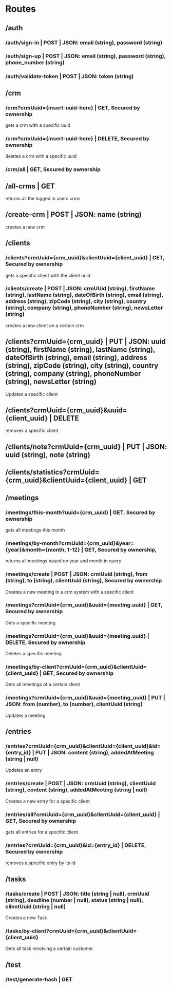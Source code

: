 
# Routes

## /auth
###  /auth/sign-in        | POST | JSON: email (string), password (string)
###  /auth/sign-up        | POST | JSON: email (string), password (string), phone_number (string)
###  /auth/validate-token | POST | JSON: token (string)

##  /crm
###     /crm?crmUuid={insert-uuid-here} | GET,  Secured by ownership 
gets a crm with a specific uuid
###     /crm?crmUuid={insert-uuid-here} | DELETE, Secured by ownership
deletes a crm with a specific uuid
###     /crm/all                     | GET, Secured by ownership




## /all-crms | GET
returns all the logged in users crms
## /create-crm | POST | JSON: name (string)
creates a new crm






## /clients
###     /clients?crmUuid={crm_uuid}&clientUuid={client_uuid} | GET, Secured by ownership
gets a specific client with the client uuid
###     /clients/create | POST | JSON: crmUUid (string), firstName (string), lastName (string), dateOfBirth (string), email (string), address (string), zipCode (string), city (string), country (string), company (string), phoneNumber (string), newsLetter (string)
creates a new client on a certain crm
##      /clients?crmUuid={crm_uuid} | PUT | JSON: uuid (string), firstName (string), lastName (string), dateOfBirth (string), email (string), address (string), zipCode (string), city (string), country (string), company (string), phoneNumber (string), newsLetter (string)
Updates a specific client
##      /clients?crmUuid={crm_uuid}&uuid={client_uuid} | DELETE
removes a specific client
##      /clients/note?crmUuid={crm_uuid} | PUT | JSON: uuid (string), note (string)
##      /clients/statistics?crmUuid={crm_uuid}&clientUuid={client_uuid} | GET


## /meetings
###     /meetings/this-month?uuid={crm_uuid} | GET, Secured by ownership
gets all meetings this month
###     /meetings/by-month?crmUuid={crm_uuid}&year={year}&month={month, 1-12} | GET, Secured by ownership, 
returns all meetings based on year and month in query
###     /meetings/create | POST | JSON: crmUuid (string), from (string), to (string), clientUuid (string), Secured by ownership
Creates a new meeting in a crm system with a specific client
###     /meetings?crmUuid={crm_uuid}&uuid={meeting.uuid} | GET, Secured by ownership
Gets a specific meeting
###     /meetings?crmUuid={crm_uuid}&uuid={meeting.uuid} | DELETE, Secured by ownership
Deletes a specific meeting
###     /meetings/by-client?crmUuid={crm_uuid}&clientUuid={client_uuid} | GET, Secured by ownership
Gets all meetings of a certain client
###     /meetings?crmUuid={crm_uuid}&uuid={meeting_uuid} | PUT | JSON: from (number), to (number), clientUuid (string)
Updates a meeting 




## /entries
###     /entries?crmUuid={crm_uuid}&clientUuid={client_uuid}&id={entry_id} | PUT | JSON: content (string), addedAtMeeting (string | null)
Updates an entry
###     /entries/create | POST | JSON: crmUuid (string), clientUuid (string), content (string), addedAtMeeting (string | null)
Creates a new entry for a specific client
###     /entries/all?crmUuid={crm_uuid}&clientUuid={client_uuid} | GET, Secured by ownership
gets all entries for a specific client
###     /entries?crmUuid={crm_uuid}&id={entry_id} | DELETE, Secured by ownership
removes a specific entry by its id


## /tasks
###     /tasks/create | POST | JSON: title (string | null), crmUuid (string), deadline (number | null), status (string | null), clientUuid (string | null)
Creates a new Task
###     /tasks/by-client?crmUuid={crm_uuid}&clientUuid={client_uuid}
Gets all task revolving a certain customer



## /test
###  /test/generate-hash | GET
















